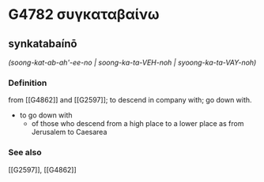 # G4782 συγκαταβαίνω

## synkatabaínō

_(soong-kat-ab-ah'-ee-no | soong-ka-ta-VEH-noh | syoong-ka-ta-VAY-noh)_

### Definition

from [[G4862]] and [[G2597]]; to descend in company with; go down with.

- to go down with
  - of those who descend from a high place to a lower place as from Jerusalem to Caesarea

### See also

[[G2597]], [[G4862]]

